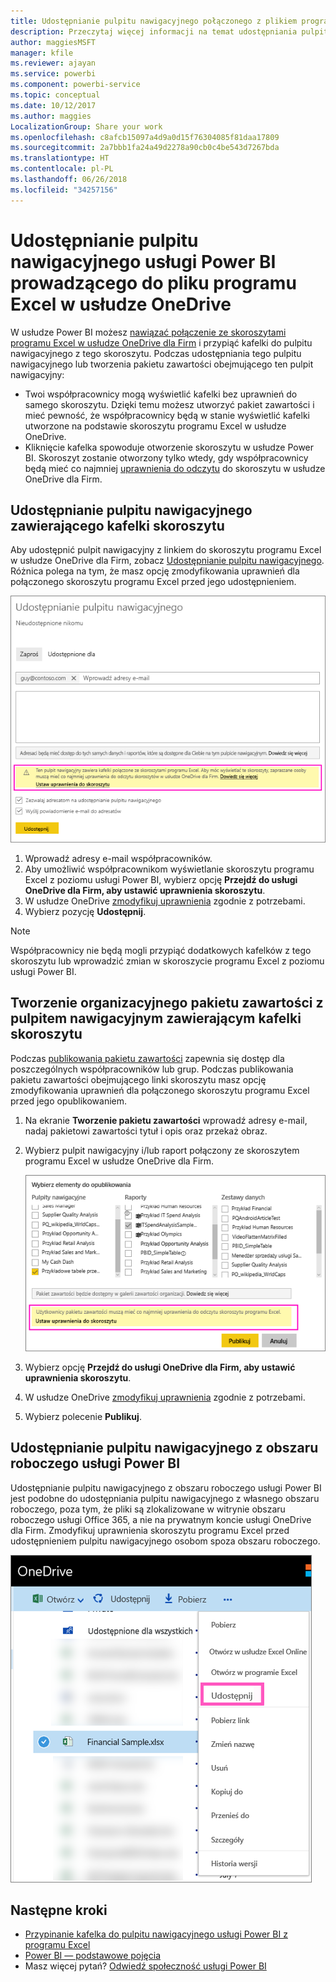 ```yaml
---
title: Udostępnianie pulpitu nawigacyjnego połączonego z plikiem programu Excel w usłudze OneDrive — Power BI
description: Przeczytaj więcej informacji na temat udostępniania pulpitów nawigacyjnych połączonych ze skoroszytem programu Excel w usłudze OneDrive dla Firm z kafelkami przypiętymi z tego skoroszytu.
author: maggiesMSFT
manager: kfile
ms.reviewer: ajayan
ms.service: powerbi
ms.component: powerbi-service
ms.topic: conceptual
ms.date: 10/12/2017
ms.author: maggies
LocalizationGroup: Share your work
ms.openlocfilehash: c8afcb15097a4d9a0d15f76304085f81daa17809
ms.sourcegitcommit: 2a7bbb1fa24a49d2278a90cb0c4be543d7267bda
ms.translationtype: HT
ms.contentlocale: pl-PL
ms.lasthandoff: 06/26/2018
ms.locfileid: "34257156"
---
```

# <a name="share-a-power-bi-dashboard-that-links-to-an-excel-file-in-onedrive"></a>Udostępnianie pulpitu nawigacyjnego usługi Power BI prowadzącego do pliku programu Excel w usłudze OneDrive
W usłudze Power BI możesz [nawiązać połączenie ze skoroszytami programu Excel w usłudze OneDrive dla Firm](service-excel-workbook-files.md) i przypiąć kafelki do pulpitu nawigacyjnego z tego skoroszytu. Podczas udostępniania tego pulpitu nawigacyjnego lub tworzenia pakietu zawartości obejmującego ten pulpit nawigacyjny:

* Twoi współpracownicy mogą wyświetlić kafelki bez uprawnień do samego skoroszytu. Dzięki temu możesz utworzyć pakiet zawartości i mieć pewność, że współpracownicy będą w stanie wyświetlić kafelki utworzone na podstawie skoroszytu programu Excel w usłudze OneDrive.
* Kliknięcie kafelka spowoduje otworzenie skoroszytu w usłudze Power BI. Skoroszyt zostanie otworzony tylko wtedy, gdy współpracownicy będą mieć co najmniej [uprawnienia do odczytu](https://support.office.com/en-us/article/Share-documents-or-folders-in-Office-365-1fe37332-0f9a-4719-970e-d2578da4941c) do skoroszytu w usłudze OneDrive dla Firm.

## <a name="share-a-dashboard-that-contains-workbook-tiles"></a>Udostępnianie pulpitu nawigacyjnego zawierającego kafelki skoroszytu
Aby udostępnić pulpit nawigacyjny z linkiem do skoroszytu programu Excel w usłudze OneDrive dla Firm, zobacz [Udostępnianie pulpitu nawigacyjnego](service-share-dashboards.md). Różnica polega na tym, że masz opcję zmodyfikowania uprawnień dla połączonego skoroszytu programu Excel przed jego udostępnieniem.

  ![Okno dialogowe udostępniania pulpitu nawigacyjnego](media/service-share-dashboard-that-links-to-excel-onedrive/pbi_share_workbk.png)

1. Wprowadź adresy e-mail współpracowników.
2. Aby umożliwić współpracownikom wyświetlanie skoroszytu programu Excel z poziomu usługi Power BI, wybierz opcję **Przejdź do usługi OneDrive dla Firm, aby ustawić uprawnienia skoroszytu**.
3. W usłudze OneDrive [zmodyfikuj uprawnienia](https://support.office.com/en-US/article/Share-files-and-folders-and-change-permissions-9fcc2f7d-de0c-4cec-93b0-a82024800c07) zgodnie z potrzebami.
4. Wybierz pozycję **Udostępnij**.

>[!NOTE]
>Współpracownicy nie będą mogli przypiąć dodatkowych kafelków z tego skoroszytu lub wprowadzić zmian w skoroszycie programu Excel z poziomu usługi Power BI.
> 
> 

## <a name="create-an-organizational-content-pack-with-a-dashboard-that-contains-workbook-tiles"></a>Tworzenie organizacyjnego pakietu zawartości z pulpitem nawigacyjnym zawierającym kafelki skoroszytu
Podczas [publikowania pakietu zawartości](service-organizational-content-pack-create-and-publish.md) zapewnia się dostęp dla poszczególnych współpracowników lub grup. Podczas publikowania pakietu zawartości obejmującego linki skoroszytu masz opcję zmodyfikowania uprawnień dla połączonego skoroszytu programu Excel przed jego opublikowaniem.

1. Na ekranie **Tworzenie pakietu zawartości** wprowadź adresy e-mail, nadaj pakietowi zawartości tytuł i opis oraz przekaż obraz.
2. Wybierz pulpit nawigacyjny i/lub raport połączony ze skoroszytem programu Excel w usłudze OneDrive dla Firm.
   
    ![Skoroszyt programu Excel w pakiecie zawartości](media/service-share-dashboard-that-links-to-excel-onedrive/pbi_contpack_workbk.png)
3. Wybierz opcję **Przejdź do usługi OneDrive dla Firm, aby ustawić uprawnienia skoroszytu**.
4. W usłudze OneDrive [zmodyfikuj uprawnienia](https://support.office.com/en-US/article/Share-files-and-folders-and-change-permissions-9fcc2f7d-de0c-4cec-93b0-a82024800c07) zgodnie z potrzebami.
5. Wybierz polecenie **Publikuj**.

## <a name="share-a-dashboard-from-a-power-bi-workspace"></a>Udostępnianie pulpitu nawigacyjnego z obszaru roboczego usługi Power BI
Udostępnianie pulpitu nawigacyjnego z obszaru roboczego usługi Power BI jest podobne do udostępniania pulpitu nawigacyjnego z własnego obszaru roboczego, poza tym, że pliki są zlokalizowane w witrynie obszaru roboczego usługi Office 365, a nie na prywatnym koncie usługi OneDrive dla Firm. Zmodyfikuj uprawnienia skoroszytu programu Excel przed udostępnieniem pulpitu nawigacyjnego osobom spoza obszaru roboczego.

![Udostępnianie z poziomu usługi OneDrive](media/service-share-dashboard-that-links-to-excel-onedrive/pbi_onedriveshare.png)

## <a name="next-steps"></a>Następne kroki
* [Przypinanie kafelka do pulpitu nawigacyjnego usługi Power BI z programu Excel](service-dashboard-pin-tile-from-excel.md)
* [Power BI — podstawowe pojęcia](service-basic-concepts.md)
* Masz więcej pytań? [Odwiedź społeczność usługi Power BI](http://community.powerbi.com/)

